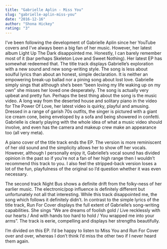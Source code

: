 ```yaml
---
title: "Gabrielle Aplin - Miss You"
slug: "gabrielle-aplin-miss-you"
date: "2016-12-16"
author: "Shona Hickey"
rating: "3"
---
```


I’ve been following the development of Gabrielle Aplin since her YouTube covers and I’ve always been a big fan of her music. However, her latest album Light Up The Dark disappointed me. Honestly, I can barely remember most of it (bar perhaps Skeleton Love and Sweet Nothing). Her latest EP has somewhat redeemed that. The title track displays Gabrielle’s exploration with a new sound and new song-writing style. The song is less about soulful lyrics than about an honest, simple declaration. It is neither an empowering break-up ballad nor a pining song about lost love. Gabrielle simply sings that although she’s been “been loving my life waking up on my own” she misses her loved one desperately. The song is actually very upbeat and pretty fun. Perhaps the best thing about the song is the music video. A long way from the deserted house and solitary piano in the video for The Power Of Love, her latest video is quirky, playful and amusing. Dressed in a range of garish 70s outfits, the singer is pictured with a giant ice cream cone, being enveloped by a sofa and being showered in confetti. Gabrielle is clearly playing with the whole idea of what a music video should involve, and even has the camera and makeup crew make an appearance too (all very meta).

A piano cover of the title track ends the EP. The version is more reminiscent of her old sound and the simplicity allows her to show off her vocals. However, although I personally enjoy it, Gabrielle’s vocal sound has divided opinion in the past so if you’re not a fan of her high range then I wouldn’t recommend this track to you. I also feel the stripped-back version loses a lot of the fun, playfulness of the original so I’d question whether it was even necessary.

The second track Night Bus shows a definite drift from the folky-ness of her earlier music. The electronic/pop influence is definitely different but unfortunately not all that interesting. While this track disappointed me, the song which follows it definitely didn’t. In contrast to the simple lyrics of the title track, Run For Cover displays the full extent of Gabrielle’s song-writing capabilities. She sings “We are dreams of foolish gold / Live recklessly with our hearts / And with hands too hard to hold / You wrapped me into your arms”. The track is eerie, compelling and displays her strengths beautifully.  

I’m divided on this EP. I’d be happy to listen to Miss You and Run For Cover over and over, whereas I don’t think I’d miss the other two if I never heard them again.
